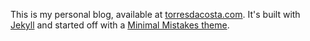 This is my personal blog, available at [torresdacosta.com](https://torresdacosta.com). It's built with [Jekyll](https://jekyllrb.com/) and started off with a [Minimal Mistakes theme](https://github.com/mmistakes/minimal-mistakes).
